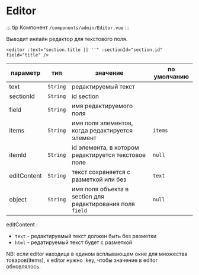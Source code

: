 # Editor

::: tip Компонент
`/components/admin/Editor.vue`
:::

Выводит инлайн редактор для текстового поля.

```vue
<editor :text="section.title || ''" :sectionId="section.id" field="title" />
```

| параметр    |   тип    | значение                                                   | по умолчанию |
| ----------- | :------: | ---------------------------------------------------------- | ------------ |
| text        | `String` | редактируемый текст                                        |
| sectionId   | `String` | id section                                                 |              |
| field       | `String` | имя редактируемого поля                                    |              |
| items       | `String` | имя поля элементов, когда редактируется элемент            | `items`      |
| itemId      | `String` | id элемента, в котором редактируется текстовое поле        | `null`       |
| editContent | `String` | текст сохраняется с разметкой или без                      | `text`       |
| object      | `String` | имя поля объекта в section для редактирования поля `field` | `null`       |

editContent :

- `text` - редактируемый текст должен быть без разметки
- `html` - редатируемый текст будет с разметкой

NB: если editor находица в едином всплывающем окне для множества товаров(items), к editor нужно :key, чтобы значение в editor обновлялось.
